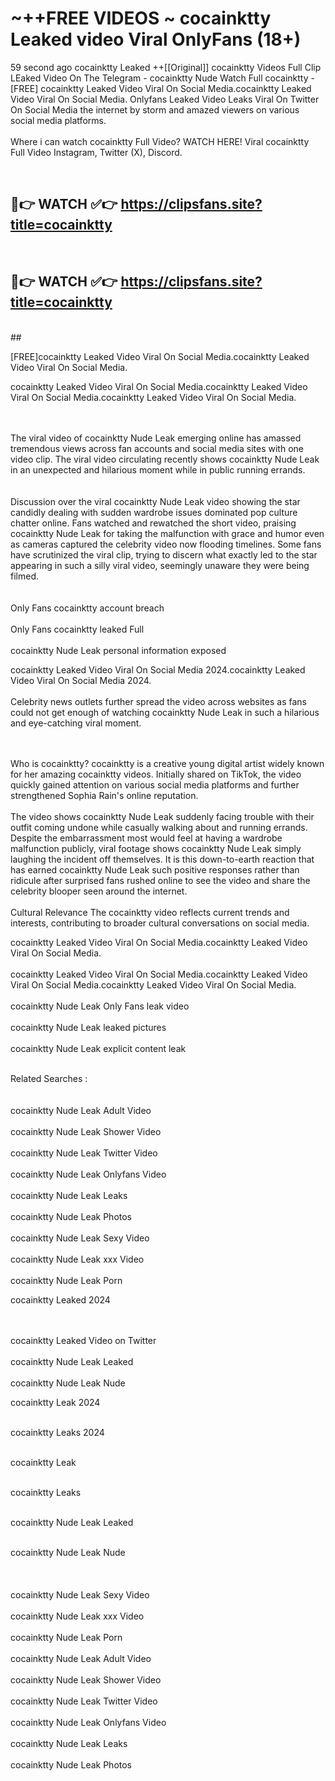 # ~++FREE VIDEOS ~ cocainktty Leaked video Viral OnlyFans (18+)<br>


59 second ago cocainktty Leaked ++[[Original]] cocainktty Videos Full Clip LEaked Video On The Telegram  - cocainktty Nude  Watch Full cocainktty - [FREE] cocainktty Leaked Video Viral On Social Media.cocainktty Leaked Video Viral On Social Media.   Onlyfans Leaked Video Leaks Viral On Twitter On Social Media the internet by storm and amazed viewers on various social media platforms. <br><br>
Where i can watch cocainktty Full Video? WATCH HERE! Viral cocainktty Full Video Instagram, Twitter (X), Discord. <br>


 <br>

##  🔴👉 WATCH ✅👉  <a href="https://clipsfans.site?title=cocainktty&ref=git">https://clipsfans.site?title=cocainktty</a> <br>
  <br>

##  🔴👉 WATCH ✅👉  <a href="https://clipsfans.site?title=cocainktty&ref=git">https://clipsfans.site?title=cocainktty</a> <br>
  <br>
  ##



[FREE]cocainktty Leaked Video Viral On Social Media.cocainktty Leaked Video Viral On Social Media. <br>

cocainktty Leaked Video Viral On Social Media.cocainktty Leaked Video Viral On Social Media.cocainktty Leaked Video Viral On Social Media. <br>


  <br>

  <br>
The viral video of cocainktty Nude Leak emerging online has amassed tremendous views across fan accounts and social media sites with one video clip. The viral video circulating recently shows cocainktty Nude Leak in an unexpected and hilarious moment while in public running errands.<br>
<br>


<br>
Discussion over the viral cocainktty Nude Leak video showing the star candidly dealing with sudden wardrobe issues dominated pop culture chatter online. Fans watched and rewatched the short video, praising cocainktty Nude Leak for taking the malfunction with grace and humor even as cameras captured the celebrity video now flooding timelines. Some fans have scrutinized the viral clip, trying to discern what exactly led to the star appearing in such a silly viral video, seemingly unaware they were being filmed.<br>
<br>
<br> 
Only Fans cocainktty account breach<br>
<br>
Only Fans cocainktty leaked Full <br>
<br>
cocainktty Nude Leak personal information exposed<br>

cocainktty Leaked Video Viral On Social Media 2024.cocainktty Leaked Video Viral On Social Media 2024. <br>
<br>
Celebrity news outlets further spread the video across websites as fans could not get enough of watching cocainktty Nude Leak in such a hilarious and eye-catching viral moment.<br>
<br>

<br>
Who is cocainktty? cocainktty is a creative young digital artist widely known for her amazing cocainktty videos. Initially shared on TikTok, the video quickly gained attention on various social media platforms and further strengthened Sophia Rain's online reputation.<br>
<br>
The video shows cocainktty Nude Leak suddenly facing trouble with their outfit coming undone while casually walking about and running errands. Despite the embarrassment most would feel at having a wardrobe malfunction publicly, viral footage shows cocainktty Nude Leak simply laughing the incident off themselves. It is this down-to-earth reaction that has earned cocainktty Nude Leak such positive responses rather than ridicule after surprised fans rushed online to see the video and share the celebrity blooper seen around the internet.<br>
<br>
Cultural Relevance The cocainktty video reflects current trends and interests, contributing to broader cultural conversations on social media.<br>

cocainktty Leaked Video Viral On Social Media.cocainktty Leaked Video Viral On Social Media.<br>
<br>
cocainktty Leaked Video Viral On Social Media.cocainktty Leaked Video Viral On Social Media.cocainktty Leaked Video Viral On Social Media.<br>
<br>
cocainktty Nude Leak Only Fans leak video<br>
<br>
cocainktty Nude Leak leaked pictures<br>
<br>
cocainktty Nude Leak explicit content leak<br>


<br>
Related Searches :<br>
<br>

<br>
cocainktty Nude Leak Adult Video<br>
<br>
cocainktty Nude Leak Shower Video<br>
<br>
cocainktty Nude Leak Twitter Video<br>
<br>
cocainktty Nude Leak Onlyfans Video<br>
<br>
cocainktty Nude Leak Leaks<br>
<br>
cocainktty Nude Leak Photos<br>

<br>
cocainktty Nude Leak Sexy Video<br>
<br>
cocainktty Nude Leak xxx Video<br>
<br>
cocainktty Nude Leak Porn<br>

cocainktty  Leaked 2024 <br> <br>
<br>

cocainktty Leaked Video on Twitter <br>
<br>
cocainktty Nude Leak Leaked<br>
<br>
cocainktty Nude Leak Nude<br>


cocainktty  Leak 2024 <br> <br>



cocainktty  Leaks 2024 <br> <br>



 
cocainktty  Leak<br> <br>



cocainktty  Leaks<br> <br>


cocainktty Nude Leak Leaked<br> <br>

cocainktty Nude Leak Nude<br> <br>
<br> <br>
cocainktty Nude Leak Sexy Video
<br> <br>
cocainktty Nude Leak xxx Video
<br> <br>
cocainktty Nude Leak Porn
<br> <br>
cocainktty Nude Leak Adult Video
<br> <br>
cocainktty Nude Leak Shower Video
<br> <br>
cocainktty Nude Leak Twitter Video
<br> <br>
cocainktty Nude Leak Onlyfans Video
<br> <br>
cocainktty Nude Leak Leaks
<br> <br>
cocainktty Nude Leak Photos






</p>




 



</p>










